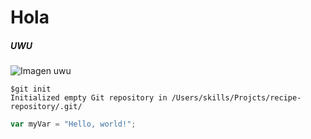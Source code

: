 # Hola
##### UWU


![Imagen uwu](https://i.pinimg.com/236x/01/08/e1/0108e1f80a1ac5bc885bc3117b63e89a.jpg)

```
$git init
Initialized empty Git repository in /Users/skills/Projcts/recipe-repository/.git/
```

``` javascript
var myVar = "Hello, world!";
```
